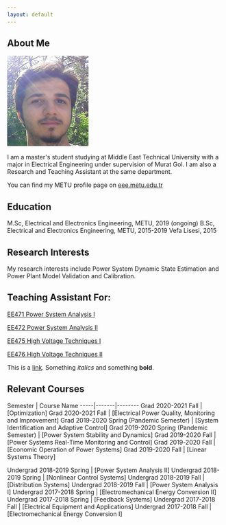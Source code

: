 ```yaml
---
layout: default
---
```


## About Me

<img class="profile-picture" src="etki3.png">

I am a master's student studying at Middle East Technical University with a major in Electrical Engineering under supervision of Murat Gol. I am also a Research and Teaching Assistant at the same department.

You can find my METU profile page on [eee.metu.edu.tr](https://eee.metu.edu.tr/personel/etki-acilan)

## Education

M.Sc, Electrical and Electronics Engineering, METU, 2019 (ongoing)
B.Sc, Electrical and Electronics Engineering, METU, 2015-2019
Vefa Lisesi, 2015

## Research Interests

My research interests include Power System Dynamic State Estimation and Power Plant Model Validation and Calibration.

## Teaching Assistant For:

[EE471 Power System Analysis I](https://catalog.metu.edu.tr/course.php?course_code=5670471) 

[EE472 Power System Analysis II](https://catalog.metu.edu.tr/course.php?course_code=5670472) 

[EE475 High Voltage Techniques I](https://catalog.metu.edu.tr/course.php?course_code=5670475) 

[EE476 High Voltage Techniques II](https://catalog.metu.edu.tr/course.php?course_code=5670476) 

This is a [link](http://google.com). Something *italics* and something **bold**.

## Relevant Courses

Semester | Course Name 
-----|-------|--------
Grad 2020-2021 Fall | [Optimization]
Grad 2020-2021 Fall | [Electrical Power Quality, Monitoring and Improvement]
Grad 2019-2020 Spring (Pandemic Semester) | [System Identification and Adaptive Control]
Grad 2019-2020 Spring (Pandemic Semester) | [Power System Stability and Dynamics]
Grad 2019-2020 Fall | [Power Systems Real-Time Monitoring and Control]
Grad 2019-2020 Fall | [Economic Operation of Power Systems]
Grad 2019-2020 Fall | [Linear Systems Theory]

Undergrad 2018-2019 Spring | [Power System Analysis II]
Undergrad 2018-2019 Spring | [Nonlinear Control Systems]
Undergrad 2018-2019 Fall | [Distribution Systems]
Undergrad 2018-2019 Fall | [Power System Analysis I]
Undergrad 2017-2018 Spring | [Electromechanical Energy Conversion II]
Undergrad 2017-2018 Spring | [Feedback Systems]
Undergrad 2017-2018 Fall | [Electrical Equipment and Applications]
Undergrad 2017-2018 Fall | [Electromechanical Energy Conversion I]


